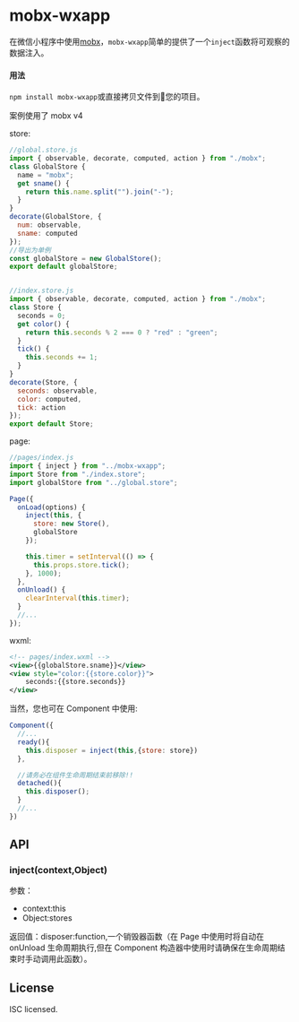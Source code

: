 # mobx-wxapp

在微信小程序中使用[mobx](https://github.com/mobxjs/mobx)，`mobx-wxapp`简单的提供了一个`inject`函数将可观察的数据注入。


#### 用法

`npm install mobx-wxapp`或直接拷贝文件到您的项目。

案例使用了 mobx v4

store:

```JavaScript
//global.store.js
import { observable, decorate, computed, action } from "./mobx";
class GlobalStore {
  name = "mobx";
  get sname() {
    return this.name.split("").join("-");
  }
}
decorate(GlobalStore, {
  num: observable,
  sname: computed
});
//导出为单例
const globalStore = new GlobalStore();
export default globalStore;


//index.store.js
import { observable, decorate, computed, action } from "./mobx";
class Store {
  seconds = 0;
  get color() {
    return this.seconds % 2 === 0 ? "red" : "green";
  }
  tick() {
    this.seconds += 1;
  }
}
decorate(Store, {
  seconds: observable,
  color: computed,
  tick: action
});
export default Store;
```

page:

```JavaScript
//pages/index.js
import { inject } from "../mobx-wxapp";
import Store from "./index.store";
import globalStore from "../global.store";

Page({
  onLoad(options) {
    inject(this, {
      store: new Store(),
      globalStore
    });

    this.timer = setInterval(() => {
      this.props.store.tick();
    }, 1000);
  },
  onUnload() {
    clearInterval(this.timer);
  }
  //...
});
```

wxml:

```xml
<!-- pages/index.wxml -->
<view>{{globalStore.sname}}</view>
<view style="color:{{store.color}}">
    seconds:{{store.seconds}}
</view>
```

当然，您也可在 Component 中使用:

```JavaScript
Component({
  //...
  ready(){
    this.disposer = inject(this,{store: store})
  },

  //请务必在组件生命周期结束前移除!!
  detached(){
    this.disposer();
  }
  //...
})
```

## API

### inject(context,Object)

参数：

- context:this
- Object:stores

返回值：disposer:function,一个销毁器函数（在 Page 中使用时将自动在 onUnload 生命周期执行,但在 Component 构造器中使用时请确保在生命周期结束时手动调用此函数）。

## License

ISC licensed.
